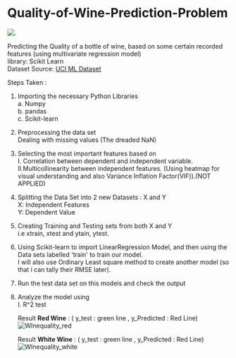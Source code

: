 # Quality-of-Wine-Prediction-Problem
![.](https://leambrosie.files.wordpress.com/2013/08/1.jpg?w=487)  
  
    
Predicting the Quality of a bottle of wine, based on some certain recorded features (using multivariate regression model)  
library: Scikit Learn  
Dataset Source: [UCI ML Dataset](https://archive.ics.uci.edu/ml/machine-learning-databases/wine-quality/)  

Steps Taken :

 1. Importing the necessary Python Libraries   
   a. Numpy  
   b. pandas  
   c. Scikit-learn    
     
 2. Preprocessing the data set  
     Dealing with missing values (The dreaded NaN)    
      
 3.  Selecting the most important features based on   
     I. Correlation between dependent and independent variable.  
     II.Multicollinearity between independent features. (Using heatmap for visual understanding and also Variance Inflation Factor(VIF)).(NOT APPLIED)   
   
 7. Splitting the Data Set into 2 new Datasets : X and Y  
     X: Independent Features   
     Y: Dependent Value   
   
 8. Creating Training and Testing sets from both X and Y  
     i.e xtrain, xtest and ytain, ytest.  
    
 9.  Using Scikit-learn to import LinearRegression Model, and then using the Data sets labelled 'train' to train our model.  
     I will also use Ordinary Least square method to create another model (so that i can tally their RMSE later).  
   
10.  Run the test data set on this models and check the output   

11.  Analyze the model using   
     I.   R^2 test   
     
     Result **Red Wine** : ( y_test : green line , y_Predicted : Red Line)   
     ![WInequality_red](https://user-images.githubusercontent.com/45620309/80868007-5dddaf00-8cb5-11ea-8830-412495cd94c1.png)  
       
         
     Result **White Wine** : ( y_test : green line , y_Predicted : Red Line)   
     ![WInequality_white](https://user-images.githubusercontent.com/45620309/80868048-9f6e5a00-8cb5-11ea-8905-21277d9224e3.png)

     
